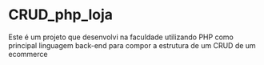 # CRUD_php_loja
Este é um projeto que desenvolvi na faculdade utilizando PHP como principal linguagem back-end para compor a estrutura de um CRUD de um ecommerce
